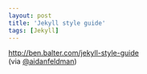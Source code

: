 ```yaml
---
layout: post
title: 'Jekyll style guide'
tags: [Jekyll]
---
```


<http://ben.balter.com/jekyll-style-guide><br>
(via [@aidanfeldman](https://twitter.com/aidanfeldman/status/702530054610415616))
